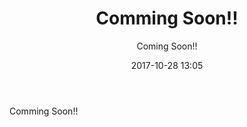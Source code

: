 ﻿---
title: Comming Soon!!
description: "Comming Soon!!"
date: 2017-10-28 13:05
sessionlevel: 50
author: "Coming Soon!!"
category: sessions
---
Comming Soon!!
